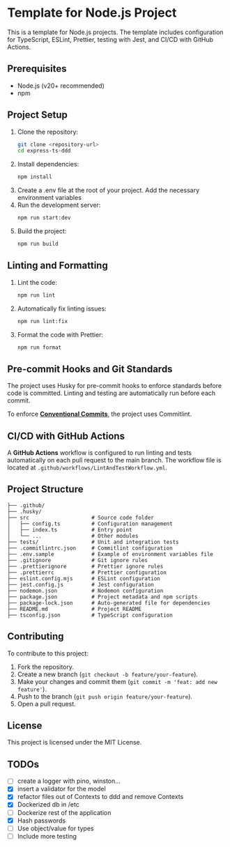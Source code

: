 # Template for Node.js Project

This is a template for Node.js projects. The template includes configuration for TypeScript, ESLint, Prettier, testing with Jest, and CI/CD with GitHub Actions.

## Prerequisites

- Node.js (v20+ recommended)
- npm

## Project Setup

1. Clone the repository:
   ```bash
   git clone <repository-url>
   cd express-ts-ddd
   ```
2. Install dependencies:
   ```bash
   npm install
   ```
3. Create a .env file at the root of your project.
   Add the necessary environment variables
4. Run the development server:
   ```bash
   npm run start:dev
   ```
5. Build the project:
   ```bash
   npm run build
   ```

## Linting and Formatting

1. Lint the code:
   ```bash
   npm run lint
   ```
2. Automatically fix linting issues:
   ```bash
   npm run lint:fix
   ```
3. Format the code with Prettier:
   ```bash
   npm run format
   ```

## Pre-commit Hooks and Git Standards

The project uses Husky for pre-commit hooks to enforce standards before code is committed. Linting and testing are automatically run before each commit.

To enforce **[Conventional Commits](https://gist.github.com/Zekfad/f51cb06ac76e2457f11c80ed705c95a3)**, the project uses Commitlint.

## CI/CD with GitHub Actions

A **GitHub Actions** workflow is configured to run linting and tests automatically on each pull request to the main branch. The workflow file is located at `.github/workflows/LintAndTestWorkflow.yml`.

## Project Structure

```
├── .github/
├── .husky/
├── src                    # Source code folder
│   ├── config.ts          # Configuration management
│   ├── index.ts           # Entry point
│   └── ...                # Other modules
├── tests/                 # Unit and integration tests
├── .commitlintrc.json     # Commitlint configuration
├── .env.sample            # Example of environment variables file
├── .gitignore             # Git ignore rules
├── .prettierignore        # Prettier ignore rules
├── .prettierrc            # Prettier configuration
├── eslint.config.mjs      # ESLint configuration
├── jest.config.js         # Jest configuration
├── nodemon.json           # Nodemon configuration
├── package.json           # Project metadata and npm scripts
├── package-lock.json      # Auto-generated file for dependencies
├── README.md              # Project README
├── tsconfig.json          # TypeScript configuration
```

## Contributing

To contribute to this project:

1. Fork the repository.
2. Create a new branch (`git checkout -b feature/your-feature`).
3. Make your changes and commit them (`git commit -m 'feat: add new feature'`).
4. Push to the branch (`git push origin feature/your-feature`).
5. Open a pull request.

## License

This project is licensed under the MIT License.

## TODOs

- [ ] create a logger with pino, winston...
- [x] insert a validator for the model
- [x] refactor files out of Contexts to ddd and remove Contexts
- [x] Dockerized db in /etc
- [ ] Dockerize rest of the application
- [x] Hash passwords
- [ ] Use object/value for types
- [ ] Include more testing
